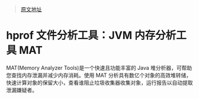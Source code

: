 > [原文地址](https://blog.csdn.net/weixin_39850150/article/details/111250003)

# hprof 文件分析工具：JVM 内存分析工具 MAT

MAT(Memory Analyzer Tools)是一个快速且功能丰富的 Java 堆分析器，可帮助您查找内存泄漏并减少内存消耗。使用 MAT 分析具有数亿个对象的高效堆转储，快速计算对象的保留大小，查看谁阻止垃圾收集器收集对象，运行报告以自动提取泄漏嫌疑者。
